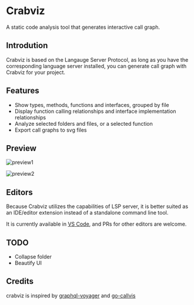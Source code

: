 # Crabviz

A static code analysis tool that generates interactive call graph.

## Introdution

Crabviz is based on the Langauge Server Protocol,
as long as you have the corresponding language server installed,
you can generate call graph with Crabviz for your project.

## Features

* Show types, methods, functions and interfaces, grouped by file
* Display function calling relationships and interface implementation relationships
* Analyze selected folders and files, or a selected function
* Export call graphs to svg files

## Preview

![preview1](https://user-images.githubusercontent.com/20551552/242812058-60584f59-a8f0-4a56-90eb-373c3f3b8cd5.gif)

![preview2](https://user-images.githubusercontent.com/20551552/287503577-1f0a4155-313c-44cd-a4e3-a8b0ce786eca.gif)

## Editors

Because Crabviz utilizes the capabilities of LSP server, it is better suited as an IDE/editor extension instead of a standalone command line tool.

It is currently available in [VS Code](editors/code/), and PRs for other editors are welcome.

## TODO

* Collapse folder
* Beautify UI

## Credits

crabviz is inspired by [graphql-voyager](https://github.com/APIs-guru/graphql-voyager) and [
go-callvis](https://github.com/ofabry/go-callvis)
